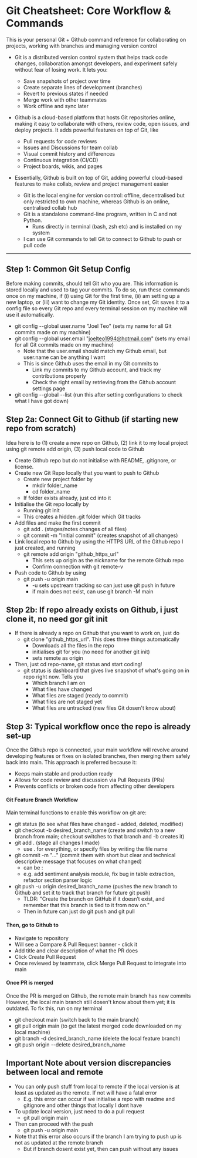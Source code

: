 # Git Cheatsheet: Core Workflow & Commands 
This is your personal Git + Github command reference for collaborating on projects, working with branches and managing version control 
- Git is a distributed version control system that helps track code changes, collaboration amongst developers, and experiment safely without fear of losing work. It lets you: 
    - Save snapshots of project over time 
    - Create separate lines of development (branches)
    - Revert to previous states if needed 
    - Merge work with other teammates 
    - Work offline and sync later 

- Github is a cloud-based platform that hosts Git repositories online, making it easy to collaborate with others, review code, open issues, and deploy projects. It adds powerful features on top of Git, like 
    - Pull requests for code reviews 
    - Issues and Discussions for team collab 
    - Visual commit history and differences 
    - Continuous integration (CI/CD)
    - Project boards, wikis, and pages

- Essentially, Github is built on top of Git, adding powerful cloud-based features to make collab, review and project management easier 
    - Git is the local engine for version control: offline, decentralised but only restricted to own machine, whereas Github is an online, centralised collab hub 
    - Git is a standalone command-line program, written in C and not Python. 
        - Runs directly in terminal (bash, zsh etc) and is installed on my system 
    - I can use Git commands to tell Git to connect to Github to push or pull code 
-------
## Step 1: Common Git Setup Config 
Before making commits, should tell Git who you are. This information is stored locally and used to tag your commits. 
To do so, run these commands once on my machine, if (i) using Git for the first time, (ii) am setting up a new laptop, or (iii) want to change my Git identity. Once set, Git saves it to a config file so every Git repo and every terminal session on my machine will use it automatically. 
- git config --global user.name "Joel Teo" (sets my name for all Git commits made on my machine)
- git config --global user.email "joelteo1994@hotmail.com" (sets my email for all Git commits made on my machine)
    - Note that the user.email should match my Github email, but user.name can be anything I want 
    - This is since Github uses the email in my Git commits to 
        - Link my commits to my Github account, and track my contributions properly
        - Check the right email by retrieving from the Github account settings page 
- git config --global --list (run this after setting configurations to check what I have got down)

## Step 2a: Connect Git to Github (if starting new repo from scratch)
Idea here is to (1) create a new repo on Github, (2) link it to my local project using git remote add origin, (3) push local code to Github 
- Create Github repo but do not initialise with README, .gitignore, or license. 
- Create new Git Repo locally that you want to push to Github 
    - Create new project folder by 
        - mkdir folder_name 
        - cd folder_name 
    - If folder exists already, just cd into it 
- Initialise the Git repo locally by 
    - Running git init 
    - This creates a hidden .git folder which Git tracks 
- Add files and make the first commit 
    - git add . (stages/notes changes of all files)
    - git commit -m "Initial commit" (creates snapshot of all changes)
- Link local repo to Github by using the HTTPS URL of the Github repo I just created, and running 
    - git remote add origin "github_https_url"
        - This sets up origin as the nickname for the remote Github repo 
        - Confirm connection with git remote-v 
- Push code to Github by using 
    - git push -u origin main 
        - -u sets upstream tracking so can just use git push in future 
        - if main does not exist, can use git branch -M main

## Step 2b: If repo already exists on Github, i just clone it, no need gor git init
- If there is already a repo on Github that you want to work on, just do 
    - git clone "github_https_url". This does three things automatically 
        - Downloads all the files in the repo 
        - initialises git for you (no need for another git init)
        - sets remote as origin 
- Then, just cd repo-name, git status and start coding!
    - git status is dashboard that gives live snapshot of what's going on in repo right now. Tells you 
        - Which branch I am on 
        - What files have changed
        - What files are staged (ready to commit)
        - What files are not staged yet 
        - What files are untracked (new files Git dosen't know about)

## Step 3: Typical workflow once the repo is already set-up 
Once the Github repo is connected, your main workflow will revolve around developing features or fixes on isolated branches, then merging them safely back into main. This approach is preferred because it:  
- Keeps main stable and production ready 
- Allows for code review and discussion via Pull Requests (PRs)
- Prevents conflicts or broken code from affecting other developers
#### Git Feature Branch Workflow
Main terminal functions to enable this workflow on git  are: 
- git status (to see what files have changed - added, deleted, modified)
- git checkout -b desired_branch_name (create and switch to a new branch from main; checkout switches to that branch and -b creates it)
- git add . (stage all changes I made)
    - use . for everything, or specify files by writing the file name
- git commit -m "..." (commit them with short but clear and technical descriptive message that focuses on what changed)
    - can be <type>: <short summary>
    - e.g. add sentiment analysis module, fix bug in table extraction, refactor section parser logic 
- git push -u origin desired_branch_name (pushes the new branch to Github and set it to track that branch for future git push)
    - TLDR: "Create the branch on GitHub if it doesn’t exist, and remember that this branch is tied to it from now on."
    - Then in future can just do git push and git pull 
#### Then, go to Github to 
- Navigate to repository 
- Will see a Compare & Pull Request banner - click it 
- Add title and clear description of what the PR does 
- Click Create Pull Request
- Once reviewed by teammate, click Merge Pull Request to integrate into main 
#### Once PR is merged
Once the PR is merged on Github, the remote main branch has new commits
However, the local main branch still dosen't know about them yet; it is outdated. To fix this, run on my terminal
- git checkout main (switch back to the main branch)
- git pull origin main (to get the latest merged code downloaded on my local machine)
- git branch -d desired_branch_name (delete the local feature branch)
- git push origin --delete desired_branch_name
    
## Important Note about version discrepancies between local and remote
- You can only push stuff from local to remote if the local version is at least as updated as the remote. If not will have a fatal error 
    - E.g. this error can occur if we initialise a repo with readme and gitignore and other things that locally I dont have
- To update local version, just need to do a pull request 
    - git pull origin main 
- Then can proceed with the push 
    - git push -u origin main 
- Note that this error also occurs if the branch I am trying to push up is not as updated at the remote branch 
    - But if branch dosent exist yet, then can push without any issues 